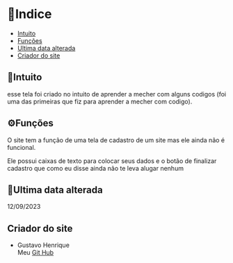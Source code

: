 # 📂Indice

* [Intuito](#intuito) 
* [Funções](#%EF%B8%8Ffun%C3%A7%C3%B5es) 
* [Ultima data alterada](#ultima-data-alterada) 
* [Criador do site](#criador-do-site)

## 💬Intuito

esse tela foi criado no intuito de aprender a mecher com alguns codigos (foi uma das primeiras que fiz para aprender a mecher com codigo). 

## ⚙️Funções

O site tem a função de uma tela de cadastro de um site mas ele ainda não é funcional.

Ele possui caixas de texto para colocar seus dados e o botão de finalizar cadastro que como eu disse ainda não te leva alugar nenhum  

## 📅Ultima data alterada
12/09/2023

## Criador do site

* Gustavo Henrique <br>
 Meu [Git Hub](https://github.com/foxymplayer)

